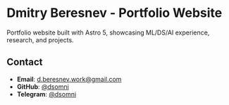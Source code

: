 # Dmitry Beresnev - Portfolio Website

Portfolio website built with Astro 5, showcasing ML/DS/AI experience, research, and projects.

## Contact

- **Email**: <d.beresnev.work@gmail.com>
- **GitHub**: [@dsomni](https://github.com/dsomni)
- **Telegram**: [@dsomni](https://t.me/dsomni)
